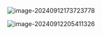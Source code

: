 ![image-20240912173723778](F:\keeplearning\Web3-CTF-Intensive-CoLearning\Writeup\lianshus\pict\image-20240912173723778.png)



![image-20240912205411326](F:\keeplearning\Web3-CTF-Intensive-CoLearning\Writeup\lianshus\pict\image-20240912205411326.png)